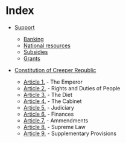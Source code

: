 # Index

- [Support](https://github.com/Creeper0004/Guide-to-Creeper-Republic/blob/master/Initiatives.md)
  - [Banking](https://github.com/Creeper0004/Guide-to-Creeper-Republic/blob/master/Initiatives.md#banking)
  - [National resources](https://github.com/Creeper0004/Guide-to-Creeper-Republic/blob/master/Initiatives.md#national-resources)
  - [Subsidies](https://github.com/Creeper0004/Guide-to-Creeper-Republic/blob/master/Initiatives.md#subsidies)
  - [Grants](https://github.com/Creeper0004/Guide-to-Creeper-Republic/blob/master/Initiatives.md#grants)

- [Constitution of Creeper Republic](https://github.com/Creeper0004/Constitution-of-Creeper-Republic/blob/master/Constitution.md#constitution-of-creeper-republic)
  - [Article 1.](https://github.com/Creeper0004/Guide-to-Creeper-Republic/blob/master/Constitution.md#article-1) - The Emperor
  - [Article 2.](https://github.com/Creeper0004/Guide-to-Creeper-Republic/blob/master/Constitution.md#article-2) - Rights and Duties of People
  - [Article 3.](https://github.com/Creeper0004/Guide-to-Creeper-Republic/blob/master/Constitution.md#article-3) - The Diet
  - [Article 4.](https://github.com/Creeper0004/Guide-to-Creeper-Republic/blob/master/Constitution.md#article-4) - The Cabinet
  - [Article 5.](https://github.com/Creeper0004/Guide-to-Creeper-Republic/blob/master/Constitution.md#article-5) - Judiciary
  - [Article 6.](https://github.com/Creeper0004/Guide-to-Creeper-Republic/blob/master/Constitution.md#article-6) - Finances
  - [Article 7.](https://github.com/Creeper0004/Guide-to-Creeper-Republic/blob/master/Constitution.md#article-7) - Ammendments
  - [Article 8.](https://github.com/Creeper0004/Guide-to-Creeper-Republic/blob/master/Constitution.md#article-8) - Supreme Law
  - [Article 9.](https://github.com/Creeper0004/Guide-to-Creeper-Republic/blob/master/Constitution.md#article-9) - Supplementary Provisions



